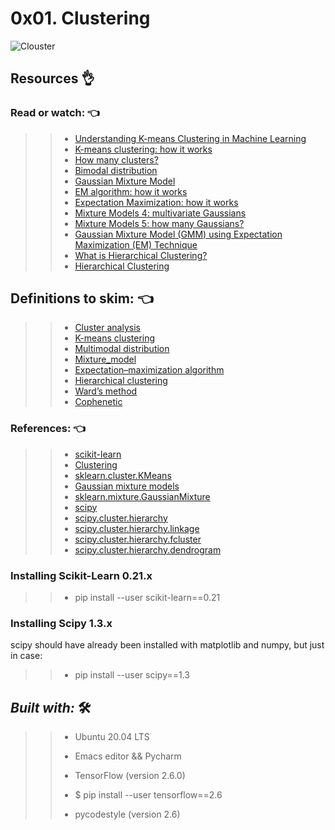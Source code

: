 # 0x01. Clustering

![Clouster](https://user-images.githubusercontent.com/85587286/201599478-d3c9519f-2739-4e1d-b7fc-81e7f596c15b.gif)


## Resources  👌 


### Read or watch:  👈

>> * [Understanding K-means Clustering in Machine Learning](https://intranet.hbtn.io/rltoken/MHwjOIJ6fIDfNHRyjBKOzg)
>> * [K-means clustering: how it works](https://intranet.hbtn.io/rltoken/jyj5XChYSaGnpPWXbP5BvA)
>> * [How many clusters?](https://intranet.hbtn.io/rltoken/K4yFQK_ypP-sIhRqs5GgpA)
>> * [Bimodal distribution](https://intranet.hbtn.io/rltoken/xdRR6EPcgs39Ekch4Yo0Eg)
>> * [Gaussian Mixture Model](https://intranet.hbtn.io/rltoken/6PHL-IDoNIDPvo5OPxwdAQ)
>> * [EM algorithm: how it works](https://intranet.hbtn.io/rltoken/6PHL-IDoNIDPvo5OPxwdAQ)
>> * [Expectation Maximization: how it works](https://intranet.hbtn.io/rltoken/Q-sYG4SabtPPa-t2FhsBmA)
>> * [Mixture Models 4: multivariate Gaussians](https://intranet.hbtn.io/rltoken/BjYF8O7PJQfT-QrDiE8PZQ)
>> * [Mixture Models 5: how many Gaussians?](https://intranet.hbtn.io/rltoken/gUI99dIjWP_5hf9uyvSw0w)
>> * [Gaussian Mixture Model (GMM) using Expectation Maximization (EM) Technique](https://intranet.hbtn.io/rltoken/nx7FAR2K2MXOTnGGW-lJ2A)
>> * [What is Hierarchical Clustering?](https://intranet.hbtn.io/rltoken/9T90WM5Gc4sq-ErNbu1sjg)
>> * [Hierarchical Clustering](https://intranet.hbtn.io/rltoken/Zs1Z97A0uhD1CKfhBh9wQA)

## Definitions to skim:   👈

>> * [Cluster analysis](https://intranet.hbtn.io/rltoken/mTaW-fNJ_29vUKkuqZ46wA)
>> * [K-means clustering](https://intranet.hbtn.io/rltoken/5rpDvP0rKywYYOyjhf0-PA)
>> * [Multimodal distribution](https://intranet.hbtn.io/rltoken/Lawvy3gfmJ8RRHknqhqI5Q)
>> * [Mixture_model](https://intranet.hbtn.io/rltoken/2xERMdNc6_-H0-TynZkQ7Q)
>> * [Expectation–maximization algorithm](https://intranet.hbtn.io/rltoken/ichNFPaox23Xz8EFfZXWzg)
>> * [Hierarchical clustering](https://intranet.hbtn.io/rltoken/V-8rn6xfs67kL_R1MfvQaw)
>> * [Ward’s method](https://intranet.hbtn.io/rltoken/v5CG2hergIjJ97iuaNVX6g)
>> * [Cophenetic](https://intranet.hbtn.io/rltoken/od6qj7xAClnWWsMiZub19w)

### References:   👈

>> * [scikit-learn](https://intranet.hbtn.io/rltoken/88VAucl8IXIyYdIk-psXKA)
>> * [Clustering](https://intranet.hbtn.io/rltoken/TM5FYs3qAl8ViiETtjC7YQ)
>> * [sklearn.cluster.KMeans](https://intranet.hbtn.io/rltoken/rECZ6rptvFW-U__JgpoakA)
>> * [Gaussian mixture models](https://intranet.hbtn.io/rltoken/4brz1eVtcrQZKtxfzPKVZQ)
>> * [sklearn.mixture.GaussianMixture](https://intranet.hbtn.io/rltoken/DveAQEvSczCnnaNjEKbvYQ)
>> * [scipy](https://intranet.hbtn.io/rltoken/sfWn9cPHo-FCa2BFiDrQCg)
>> * [scipy.cluster.hierarchy](https://intranet.hbtn.io/rltoken/Zb5HMNMEjr6KECmo6i5c9A)
>> * [scipy.cluster.hierarchy.linkage](https://intranet.hbtn.io/rltoken/YGW7CBw9KlevcH2bgRWI0A)
>> * [scipy.cluster.hierarchy.fcluster](https://intranet.hbtn.io/rltoken/pFiJk3VzJblLB8Zfa7nyjA)
>> * [scipy.cluster.hierarchy.dendrogram](https://intranet.hbtn.io/rltoken/Jrq95Kg2nFKiIWN7oR6Bzw)


###  Installing Scikit-Learn 0.21.x

>> * pip install --user scikit-learn==0.21

### Installing Scipy 1.3.x

scipy should have already been installed with matplotlib and numpy, but just in case:

>> * pip install --user scipy==1.3

## **_Built with:_** 🛠️

>> * Ubuntu 20.04 LTS
>> 
>> * Emacs editor && Pycharm
>> 
>> * TensorFlow (version 2.6.0) 
>> 
>> * $ pip install --user tensorflow==2.6
>> 
>> * pycodestyle (version 2.6)
